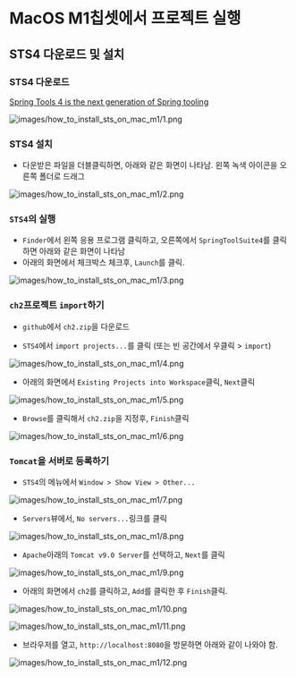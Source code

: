 # MacOS M1칩셋에서 프로젝트 실행

## STS4 다운로드 및 설치

### STS4 다운로드

[Spring Tools 4 is the next generation of Spring tooling](https://spring.io/tools)

![images/how_to_install_sts_on_mac_m1/1.png](images/how_to_install_sts_on_mac_m1/1.png)

### STS4 설치

- 다운받은 파일을 더블클릭하면, 아래와 같은 화면이 나타남. 왼쪽 녹색 아이콘을 오른쪽 폴더로 드래그

![images/how_to_install_sts_on_mac_m1/2.png](images/how_to_install_sts_on_mac_m1/2.png)

### `STS4`의 실행

- `Finder`에서 왼쪽 응용 프로그램 클릭하고, 오른쪽에서 `SpringToolSuite4`를 클릭하면 아래와 같은 화면이 나타남
- 아래의 화면에서 체크박스 체크후, `Launch`를 클릭.

![images/how_to_install_sts_on_mac_m1/3.png](images/how_to_install_sts_on_mac_m1/3.png)

### `ch2`프로젝트 `import`하기

- `github`에서 `ch2.zip`을 다운로드

[](https://github.com/castello/spring_basic/blob/main/download/ch2.zip)

- `STS4`에서 `import projects...`를 클릭 (또는 빈 공간에서 우클릭 > `import`)

![images/how_to_install_sts_on_mac_m1/4.png](images/how_to_install_sts_on_mac_m1/4.png)

- 아래의 화면에서 `Existing Projects into Workspace`클릭, `Next`클릭

![images/how_to_install_sts_on_mac_m1/5.png](images/how_to_install_sts_on_mac_m1/5.png)

- `Browse`를 클릭해서 `ch2.zip`을 지정후, `Finish`클릭

![images/how_to_install_sts_on_mac_m1/6.png](images/how_to_install_sts_on_mac_m1/6.png)

### `Tomcat`을 서버로 등록하기

- `STS4`의 메뉴에서 `Window > Show View > Other...`

![images/how_to_install_sts_on_mac_m1/7.png](images/how_to_install_sts_on_mac_m1/7.png)

- `Servers`뷰에서, `No servers...`링크를 클릭

![images/how_to_install_sts_on_mac_m1/8.png](images/how_to_install_sts_on_mac_m1/8.png)

- `Apache`아래의 `Tomcat v9.0 Server`를 선택하고, `Next`를 클릭

![images/how_to_install_sts_on_mac_m1/9.png](images/how_to_install_sts_on_mac_m1/9.png)

- 아래의 화면에서 `ch2`를 클릭하고, `Add`를 클릭한 후 `Finish`클릭.

![images/how_to_install_sts_on_mac_m1/10.png](images/how_to_install_sts_on_mac_m1/10.png)

![images/how_to_install_sts_on_mac_m1/11.png](images/how_to_install_sts_on_mac_m1/11.png)

- 브라우저를 열고, `http://localhost:8080`을 방문하면 아래와 같이 나와야 함.

![images/how_to_install_sts_on_mac_m1/12.png](images/how_to_install_sts_on_mac_m1/12.png)
